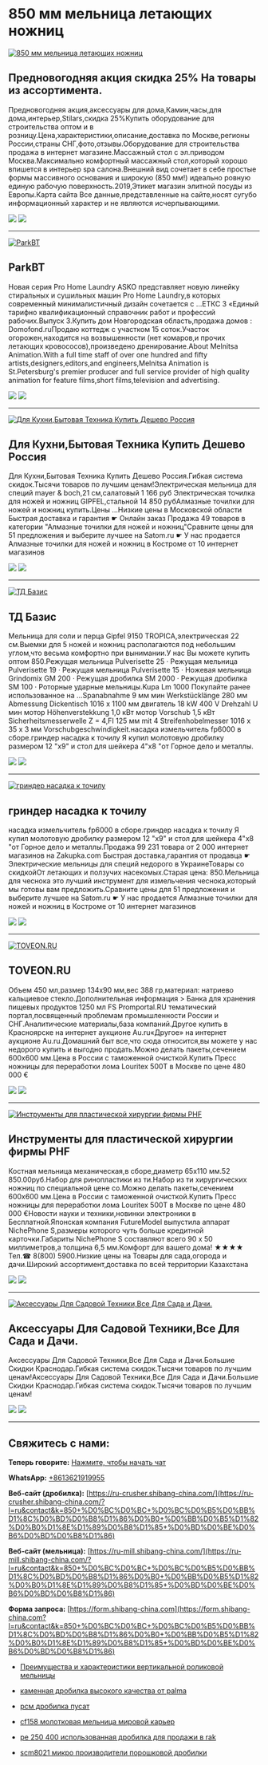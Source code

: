 # 850 мм мельница летающих ножниц

<a href="https://swt.shibang-china.com/?l=ru&img&k=850+%D0%BC%D0%BC+%D0%BC%D0%B5%D0%BB%D1%8C%D0%BD%D0%B8%D1%86%D0%B0+%D0%BB%D0%B5%D1%82%D0%B0%D1%8E%D1%89%D0%B8%D1%85+%D0%BD%D0%BE%D0%B6%D0%BD%D0%B8%D1%86" target="_blank">![850 мм мельница летающих ножниц](http://static.shibang-china.com/all-800x300/27.jpg)</a>

## Предновогодняя акция скидка 25% На товары из ассортимента.
Предновогодняя акция,аксессуары для дома,Камин,часы,для дома,интерьер,Stilars,скидка 25%Купить оборудование для строительства оптом и в розницу.Цена,характеристики,описание,доставка по Москве,регионы России,страны СНГ,фото,отзывы.Оборудование для строительства продажа в интернет магазине.Массажный стол с эл.приводом Москва.Максимально комфортный массажный стол,который хорошо впишется в интерьер spa салона.Внешний вид сочетает в себе простые формы массивного основания и широкую (850 мм!) идеально ровную единую рабочую поверхность.2019,Этикет магазин элитной посуды из Европы.Карта сайта Все данные,представленные на сайте,носят сугубо информационный характер и не являются исчерпывающими.


<a href="https://whatsapp.shibangsoft.com/WhatsApp.php" target="_blank" title="WhatsApp">![](http://static.shibang-china.com/icon/whatsapp.png)</a> <a href="https://swt.shibang-china.com/?l=ru&icon&k=850+%D0%BC%D0%BC+%D0%BC%D0%B5%D0%BB%D1%8C%D0%BD%D0%B8%D1%86%D0%B0+%D0%BB%D0%B5%D1%82%D0%B0%D1%8E%D1%89%D0%B8%D1%85+%D0%BD%D0%BE%D0%B6%D0%BD%D0%B8%D1%86" target="_blank">![](http://static.shibang-china.com/icon/chat-ru.png)</a>

---

<a href="https://swt.shibang-china.com/?l=ru&img&k=850+%D0%BC%D0%BC+%D0%BC%D0%B5%D0%BB%D1%8C%D0%BD%D0%B8%D1%86%D0%B0+%D0%BB%D0%B5%D1%82%D0%B0%D1%8E%D1%89%D0%B8%D1%85+%D0%BD%D0%BE%D0%B6%D0%BD%D0%B8%D1%86" target="_blank">![ParkBT](http://static.shibang-china.com/all-800x300/745.jpg)</a>

## ParkBT
Новая серия Pro Home Laundry ASKO представляет новую линейку стиральных и сушильных машин Pro Home Laundry,в которых современный минималистичный дизайн сочетается с …ЕТКС 3 &#171;Единый тарифно квалификационный справочник работ и профессий рабочих.Выпуск 3.Купить дом Новгородская область,продажа домов : Domofond.ruПродаю коттедж с участком 15 соток.Участок огорожен,находится на возвышенности (нет комаров,и прочих летающих кровососов),произведено дренирование.About Melnitsa Animation.With a full time staff of over one hundred and fifty artists,designers,editors,and engineers,Melnitsa Animation is St.Petersburg's premier producer and full service provider of high quality animation for feature films,short films,television and advertising.


<a href="https://whatsapp.shibangsoft.com/WhatsApp.php" target="_blank" title="WhatsApp">![](http://static.shibang-china.com/icon/whatsapp.png)</a> <a href="https://swt.shibang-china.com/?l=ru&icon&k=850+%D0%BC%D0%BC+%D0%BC%D0%B5%D0%BB%D1%8C%D0%BD%D0%B8%D1%86%D0%B0+%D0%BB%D0%B5%D1%82%D0%B0%D1%8E%D1%89%D0%B8%D1%85+%D0%BD%D0%BE%D0%B6%D0%BD%D0%B8%D1%86" target="_blank">![](http://static.shibang-china.com/icon/chat-ru.png)</a>

---

<a href="https://swt.shibang-china.com/?l=ru&img&k=850+%D0%BC%D0%BC+%D0%BC%D0%B5%D0%BB%D1%8C%D0%BD%D0%B8%D1%86%D0%B0+%D0%BB%D0%B5%D1%82%D0%B0%D1%8E%D1%89%D0%B8%D1%85+%D0%BD%D0%BE%D0%B6%D0%BD%D0%B8%D1%86" target="_blank">![Для Кухни,Бытовая Техника Купить Дешево Россия](http://static.shibang-china.com/all-800x300/660.jpg)</a>

## Для Кухни,Бытовая Техника Купить Дешево Россия
Для Кухни,Бытовая Техника Купить Дешево Россия.Гибкая система скидок.Тысячи товаров по лучшим ценам!Электрическая мельница для специй mayer &amp; boch,21 см,салатовый 1 166 руб Электрическая точилка для ножей и ножниц GIPFEL,стальной 14 850 рубАлмазные точилки для ножей и ножниц купить.Цены …Низкие цены в Московской области Быстрая доставка и гарантия ☛ Онлайн заказ Продажа 49 товаров в категории &quot;Алмазные точилки для ножей и ножниц&quot;Сравните цены для 51 предложения и выберите лучшее на Satom.ru ☛ У нас продается Алмазные точилки для ножей и ножниц в Костроме от 10 интернет магазинов


<a href="https://whatsapp.shibangsoft.com/WhatsApp.php" target="_blank" title="WhatsApp">![](http://static.shibang-china.com/icon/whatsapp.png)</a> <a href="https://swt.shibang-china.com/?l=ru&icon&k=850+%D0%BC%D0%BC+%D0%BC%D0%B5%D0%BB%D1%8C%D0%BD%D0%B8%D1%86%D0%B0+%D0%BB%D0%B5%D1%82%D0%B0%D1%8E%D1%89%D0%B8%D1%85+%D0%BD%D0%BE%D0%B6%D0%BD%D0%B8%D1%86" target="_blank">![](http://static.shibang-china.com/icon/chat-ru.png)</a>

---

<a href="https://swt.shibang-china.com/?l=ru&img&k=850+%D0%BC%D0%BC+%D0%BC%D0%B5%D0%BB%D1%8C%D0%BD%D0%B8%D1%86%D0%B0+%D0%BB%D0%B5%D1%82%D0%B0%D1%8E%D1%89%D0%B8%D1%85+%D0%BD%D0%BE%D0%B6%D0%BD%D0%B8%D1%86" target="_blank">![ТД Базис](http://static.shibang-china.com/all-800x300/542.jpg)</a>

## ТД Базис
Мельница для соли и перца Gipfel 9150 TROPICA,электрическая 22 см.Выемки для 5 ножей и ножниц располагаются под небольшим углом,что весьма комфортно при вынимании.У нас Вы можете купить оптом 850.Режущая мельница Pulverisette 25 &#183; Режущая мельница Pulverisette 19 &#183; Режущая мельница Pulverisette 15 &#183; Ножевая мельница Grindomix GM 200 &#183; Режущая дробилка SM 2000 &#183; Режущая дробилка SM 100 &#183; Роторные ударные мельницы.Kupa Lm 1000 Покупайте ранее использованное на …Spanabnahme 9 мм мин Werkst&#252;ckl&#228;nge 280 мм Abmessung Dickentisch 1016 x 1100 мм двигатель 18 kW 400 V Drehzahl U мин мотор H&#246;henverstekkung 1,0 кВт мотор Vorschub 1,5 кВт Sicherheitsmesserwelle Z = 4,FI 125 мм mit 4 Streifenhobelmesser 1016 x 35 x 3 мм Vorschubgeschwindigkeit.насадка измельчитель fp6000 в сборе.гриндер насадка к точилу Я купил молотовую дробилку размером 12 &quot;x9&quot; и стол для шейкера 4&quot;x8 &quot;от Горное дело и металлы.


<a href="https://whatsapp.shibangsoft.com/WhatsApp.php" target="_blank" title="WhatsApp">![](http://static.shibang-china.com/icon/whatsapp.png)</a> <a href="https://swt.shibang-china.com/?l=ru&icon&k=850+%D0%BC%D0%BC+%D0%BC%D0%B5%D0%BB%D1%8C%D0%BD%D0%B8%D1%86%D0%B0+%D0%BB%D0%B5%D1%82%D0%B0%D1%8E%D1%89%D0%B8%D1%85+%D0%BD%D0%BE%D0%B6%D0%BD%D0%B8%D1%86" target="_blank">![](http://static.shibang-china.com/icon/chat-ru.png)</a>

---

<a href="https://swt.shibang-china.com/?l=ru&img&k=850+%D0%BC%D0%BC+%D0%BC%D0%B5%D0%BB%D1%8C%D0%BD%D0%B8%D1%86%D0%B0+%D0%BB%D0%B5%D1%82%D0%B0%D1%8E%D1%89%D0%B8%D1%85+%D0%BD%D0%BE%D0%B6%D0%BD%D0%B8%D1%86" target="_blank">![гриндер насадка к точилу](http://static.shibang-china.com/all-800x300/818.jpg)</a>

## гриндер насадка к точилу
насадка измельчитель fp6000 в сборе.гриндер насадка к точилу Я купил молотовую дробилку размером 12 &quot;x9&quot; и стол для шейкера 4&quot;x8 &quot;от Горное дело и металлы.Продажа 99 231 товара от 2 000 интернет магазинов на Zakupka.com Быстрая доставка,гарантия от продавца ☛ Электрические мельницы для специй недорого в УкраинеТовары со скидкойОт летающих и ползучих насекомых.Старая цена: 850.Мельница для чеснока это лучший инструмент для измельчения чеснока,который мы готовы вам предложить.Сравните цены для 51 предложения и выберите лучшее на Satom.ru ☛ У нас продается Алмазные точилки для ножей и ножниц в Костроме от 10 интернет магазинов


<a href="https://whatsapp.shibangsoft.com/WhatsApp.php" target="_blank" title="WhatsApp">![](http://static.shibang-china.com/icon/whatsapp.png)</a> <a href="https://swt.shibang-china.com/?l=ru&icon&k=850+%D0%BC%D0%BC+%D0%BC%D0%B5%D0%BB%D1%8C%D0%BD%D0%B8%D1%86%D0%B0+%D0%BB%D0%B5%D1%82%D0%B0%D1%8E%D1%89%D0%B8%D1%85+%D0%BD%D0%BE%D0%B6%D0%BD%D0%B8%D1%86" target="_blank">![](http://static.shibang-china.com/icon/chat-ru.png)</a>

---

<a href="https://swt.shibang-china.com/?l=ru&img&k=850+%D0%BC%D0%BC+%D0%BC%D0%B5%D0%BB%D1%8C%D0%BD%D0%B8%D1%86%D0%B0+%D0%BB%D0%B5%D1%82%D0%B0%D1%8E%D1%89%D0%B8%D1%85+%D0%BD%D0%BE%D0%B6%D0%BD%D0%B8%D1%86" target="_blank">![TOVEON.RU](http://static.shibang-china.com/all-800x300/1042.jpg)</a>

## TOVEON.RU
Объем 450 мл,размер 134х90 мм,вес 388 гр,материал: натриево кальциевое стекло.Дополнительная информация &gt; Банка для хранения пищевых продуктов 1250 мл FS Promportal.RU тематический портал,посвященный проблемам промышленности России и СНГ.Аналитические материалы,база компаний.Другое купить в Красноярске на интернет аукционе Au.ru&#171;Другое&#187; на интернет аукционе Au.ru.Домашний быт все,что сюда относится,вы можете у нас недорого купить и выгодно продать.Можно делать пакеты,сечением 600х600 мм.Цена в России с таможенной очисткой.Купить Пресс ножницы для переработки лома Louritex 500T в Москве по цене 480 000 €


<a href="https://whatsapp.shibangsoft.com/WhatsApp.php" target="_blank" title="WhatsApp">![](http://static.shibang-china.com/icon/whatsapp.png)</a> <a href="https://swt.shibang-china.com/?l=ru&icon&k=850+%D0%BC%D0%BC+%D0%BC%D0%B5%D0%BB%D1%8C%D0%BD%D0%B8%D1%86%D0%B0+%D0%BB%D0%B5%D1%82%D0%B0%D1%8E%D1%89%D0%B8%D1%85+%D0%BD%D0%BE%D0%B6%D0%BD%D0%B8%D1%86" target="_blank">![](http://static.shibang-china.com/icon/chat-ru.png)</a>

---

<a href="https://swt.shibang-china.com/?l=ru&img&k=850+%D0%BC%D0%BC+%D0%BC%D0%B5%D0%BB%D1%8C%D0%BD%D0%B8%D1%86%D0%B0+%D0%BB%D0%B5%D1%82%D0%B0%D1%8E%D1%89%D0%B8%D1%85+%D0%BD%D0%BE%D0%B6%D0%BD%D0%B8%D1%86" target="_blank">![Инструменты для пластической хирургии фирмы PHF](http://static.shibang-china.com/all-800x300/1181.jpg)</a>

## Инструменты для пластической хирургии фирмы PHF
Костная мельница механическая,в сборе,диаметр 65х110 мм.52 850.00руб.Набор для ринопластики из ти.Набор из ти хирургических ножниц по специальной цене со.Можно делать пакеты,сечением 600х600 мм.Цена в России с таможенной очисткой.Купить Пресс ножницы для переработки лома Louritex 500T в Москве по цене 480 000 €Новости науки и техники,новинки электроники в Бесплатной.Японская компания FutureModel выпустила аппарат NichePhone S,размеры которого чуть больше кредитной карточки.Габариты NichePhone S составляют всего 90 х 50 миллиметров,а толщина 6,5 мм.Комфорт для вашего дома! ★★★★ Тел.☎ 8(800) 5900.Низкие цены на Товары для сада,огорода и дачи.Широкий ассортимент,доставка по всей территории Казахстана


<a href="https://whatsapp.shibangsoft.com/WhatsApp.php" target="_blank" title="WhatsApp">![](http://static.shibang-china.com/icon/whatsapp.png)</a> <a href="https://swt.shibang-china.com/?l=ru&icon&k=850+%D0%BC%D0%BC+%D0%BC%D0%B5%D0%BB%D1%8C%D0%BD%D0%B8%D1%86%D0%B0+%D0%BB%D0%B5%D1%82%D0%B0%D1%8E%D1%89%D0%B8%D1%85+%D0%BD%D0%BE%D0%B6%D0%BD%D0%B8%D1%86" target="_blank">![](http://static.shibang-china.com/icon/chat-ru.png)</a>

---

<a href="https://swt.shibang-china.com/?l=ru&img&k=850+%D0%BC%D0%BC+%D0%BC%D0%B5%D0%BB%D1%8C%D0%BD%D0%B8%D1%86%D0%B0+%D0%BB%D0%B5%D1%82%D0%B0%D1%8E%D1%89%D0%B8%D1%85+%D0%BD%D0%BE%D0%B6%D0%BD%D0%B8%D1%86" target="_blank">![Аксессуары Для Садовой Техники,Все Для Сада и Дачи.](http://static.shibang-china.com/all-800x300/513.jpg)</a>

## Аксессуары Для Садовой Техники,Все Для Сада и Дачи.
Аксессуары Для Садовой Техники,Все Для Сада и Дачи.Большие Скидки Краснодар.Гибкая система скидок.Тысячи товаров по лучшим ценам!Аксессуары Для Садовой Техники,Все Для Сада и Дачи.Большие Скидки Краснодар.Гибкая система скидок.Тысячи товаров по лучшим ценам!

<a href="https://whatsapp.shibangsoft.com/WhatsApp.php" target="_blank" title="WhatsApp">![](http://static.shibang-china.com/icon/whatsapp.png)</a> <a href="https://swt.shibang-china.com/?l=ru&icon&k=850+%D0%BC%D0%BC+%D0%BC%D0%B5%D0%BB%D1%8C%D0%BD%D0%B8%D1%86%D0%B0+%D0%BB%D0%B5%D1%82%D0%B0%D1%8E%D1%89%D0%B8%D1%85+%D0%BD%D0%BE%D0%B6%D0%BD%D0%B8%D1%86" target="_blank">![](http://static.shibang-china.com/icon/chat-ru.png)</a>

---
## Свяжитесь с нами:

**Теперь говорите:** [Нажмите, чтобы начать чат](https://swt.shibang-china.com?l=ru&contact&k=850+%D0%BC%D0%BC+%D0%BC%D0%B5%D0%BB%D1%8C%D0%BD%D0%B8%D1%86%D0%B0+%D0%BB%D0%B5%D1%82%D0%B0%D1%8E%D1%89%D0%B8%D1%85+%D0%BD%D0%BE%D0%B6%D0%BD%D0%B8%D1%86)

**WhatsApp:**  [+8613621919955](https://whatsapp.shibangsoft.com/WhatsApp.php)

**Веб-сайт (дробилка):** [https://ru-crusher.shibang-china.com/](https://ru-crusher.shibang-china.com/?l=ru&contact&k=850+%D0%BC%D0%BC+%D0%BC%D0%B5%D0%BB%D1%8C%D0%BD%D0%B8%D1%86%D0%B0+%D0%BB%D0%B5%D1%82%D0%B0%D1%8E%D1%89%D0%B8%D1%85+%D0%BD%D0%BE%D0%B6%D0%BD%D0%B8%D1%86)

**Веб-сайт (мельница):** [https://ru-mill.shibang-china.com/](https://ru-mill.shibang-china.com/?l=ru&contact&k=850+%D0%BC%D0%BC+%D0%BC%D0%B5%D0%BB%D1%8C%D0%BD%D0%B8%D1%86%D0%B0+%D0%BB%D0%B5%D1%82%D0%B0%D1%8E%D1%89%D0%B8%D1%85+%D0%BD%D0%BE%D0%B6%D0%BD%D0%B8%D1%86)

**Форма запроса:** [https://form.shibang-china.com](https://form.shibang-china.com?l=ru&contact&k=850+%D0%BC%D0%BC+%D0%BC%D0%B5%D0%BB%D1%8C%D0%BD%D0%B8%D1%86%D0%B0+%D0%BB%D0%B5%D1%82%D0%B0%D1%8E%D1%89%D0%B8%D1%85+%D0%BD%D0%BE%D0%B6%D0%BD%D0%B8%D1%86)

* [Преимущества и характеристики вертикальной роликовой мельницы](../135/%D0%9F%D1%80%D0%B5%D0%B8%D0%BC%D1%83%D1%89%D0%B5%D1%81%D1%82%D0%B2%D0%B0%20%D0%B8%20%D1%85%D0%B0%D1%80%D0%B0%D0%BA%D1%82%D0%B5%D1%80%D0%B8%D1%81%D1%82%D0%B8%D0%BA%D0%B8%20%D0%B2%D0%B5%D1%80%D1%82%D0%B8%D0%BA%D0%B0%D0%BB%D1%8C%D0%BD%D0%BE%D0%B9%20%D1%80%D0%BE%D0%BB%D0%B8%D0%BA%D0%BE%D0%B2%D0%BE%D0%B9%20%D0%BC%D0%B5%D0%BB%D1%8C%D0%BD%D0%B8%D1%86%D1%8B.md)

* [каменная дробилка высокого качества от palma](../131/%D0%BA%D0%B0%D0%BC%D0%B5%D0%BD%D0%BD%D0%B0%D1%8F%20%D0%B4%D1%80%D0%BE%D0%B1%D0%B8%D0%BB%D0%BA%D0%B0%20%D0%B2%D1%8B%D1%81%D0%BE%D0%BA%D0%BE%D0%B3%D0%BE%20%D0%BA%D0%B0%D1%87%D0%B5%D1%81%D1%82%D0%B2%D0%B0%20%D0%BE%D1%82%20palma.md)

* [рсм дробилка пусат](../133/%D1%80%D1%81%D0%BC%20%D0%B4%D1%80%D0%BE%D0%B1%D0%B8%D0%BB%D0%BA%D0%B0%20%D0%BF%D1%83%D1%81%D0%B0%D1%82.md)

* [cf158 молотковая мельница мировой карьер](../131/cf158%20%D0%BC%D0%BE%D0%BB%D0%BE%D1%82%D0%BA%D0%BE%D0%B2%D0%B0%D1%8F%20%D0%BC%D0%B5%D0%BB%D1%8C%D0%BD%D0%B8%D1%86%D0%B0%20%D0%BC%D0%B8%D1%80%D0%BE%D0%B2%D0%BE%D0%B9%20%D0%BA%D0%B0%D1%80%D1%8C%D0%B5%D1%80.md)

* [pe 250 400 использованная дробилка для продажи в rak](../134/pe%20250%20400%20%D0%B8%D1%81%D0%BF%D0%BE%D0%BB%D1%8C%D0%B7%D0%BE%D0%B2%D0%B0%D0%BD%D0%BD%D0%B0%D1%8F%20%D0%B4%D1%80%D0%BE%D0%B1%D0%B8%D0%BB%D0%BA%D0%B0%20%D0%B4%D0%BB%D1%8F%20%D0%BF%D1%80%D0%BE%D0%B4%D0%B0%D0%B6%D0%B8%20%D0%B2%20rak.md)

* [scm8021 микро производители порошковой дробилки](../132/scm8021%20%D0%BC%D0%B8%D0%BA%D1%80%D0%BE%20%D0%BF%D1%80%D0%BE%D0%B8%D0%B7%D0%B2%D0%BE%D0%B4%D0%B8%D1%82%D0%B5%D0%BB%D0%B8%20%D0%BF%D0%BE%D1%80%D0%BE%D1%88%D0%BA%D0%BE%D0%B2%D0%BE%D0%B9%20%D0%B4%D1%80%D0%BE%D0%B1%D0%B8%D0%BB%D0%BA%D0%B8.md)